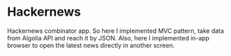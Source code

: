 # Hackernews
Hackernews combinator app.
So here I implemented MVC pattern, take data from Algolia API and reach it by JSON. 
Also, here I implemented in-app browser to open the latest news directly in another screen.
